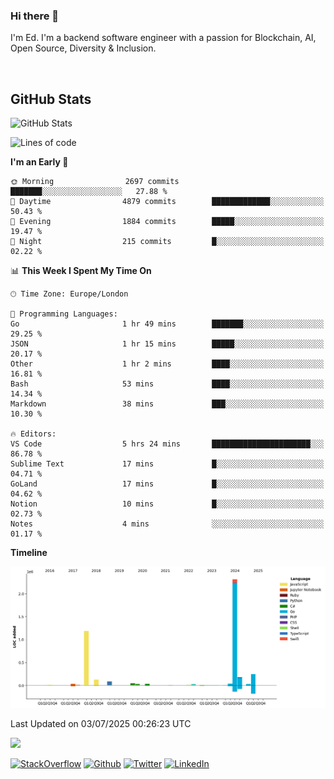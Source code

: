 ### Hi there 👋
 I'm Ed. I'm a backend software engineer with a passion for Blockchain, AI, Open Source, Diversity & Inclusion.

<br />

<h2>GitHub Stats</h2>
<p><img src="https://github-readme-stats.vercel.app/api?username=echarrod&amp;show_icons=true" alt="GitHub Stats"></p>

<!--START_SECTION:waka-->
![Lines of code](https://img.shields.io/badge/From%20Hello%20World%20I%27ve%20Written-4.4%20million%20lines%20of%20code-blue)

**I'm an Early 🐤** 

```text
🌞 Morning                2697 commits        ███████░░░░░░░░░░░░░░░░░░   27.88 % 
🌆 Daytime                4879 commits        █████████████░░░░░░░░░░░░   50.43 % 
🌃 Evening                1884 commits        █████░░░░░░░░░░░░░░░░░░░░   19.47 % 
🌙 Night                  215 commits         █░░░░░░░░░░░░░░░░░░░░░░░░   02.22 % 
```


📊 **This Week I Spent My Time On** 

```text
🕑︎ Time Zone: Europe/London

💬 Programming Languages: 
Go                       1 hr 49 mins        ███████░░░░░░░░░░░░░░░░░░   29.25 % 
JSON                     1 hr 15 mins        █████░░░░░░░░░░░░░░░░░░░░   20.17 % 
Other                    1 hr 2 mins         ████░░░░░░░░░░░░░░░░░░░░░   16.81 % 
Bash                     53 mins             ████░░░░░░░░░░░░░░░░░░░░░   14.34 % 
Markdown                 38 mins             ███░░░░░░░░░░░░░░░░░░░░░░   10.30 % 

🔥 Editors: 
VS Code                  5 hrs 24 mins       ██████████████████████░░░   86.78 % 
Sublime Text             17 mins             █░░░░░░░░░░░░░░░░░░░░░░░░   04.71 % 
GoLand                   17 mins             █░░░░░░░░░░░░░░░░░░░░░░░░   04.62 % 
Notion                   10 mins             █░░░░░░░░░░░░░░░░░░░░░░░░   02.73 % 
Notes                    4 mins              ░░░░░░░░░░░░░░░░░░░░░░░░░   01.17 % 
```

**Timeline**

![Lines of Code chart](https://raw.githubusercontent.com/echarrod/echarrod/main/assets/bar_graph.png)


 Last Updated on 03/07/2025 00:26:23 UTC
<!--END_SECTION:waka-->

![](https://komarev.com/ghpvc/?username=echarrod)

<p>
<a href="https://stackoverflow.com/users/1014632/ech" target="_blank"><img alt="StackOverflow" src="https://img.shields.io/badge/-Stackoverflow-FE7A16?style=for-the-badge&logo=stack-overflow&logoColor=white" /></a> 
<a href="https://github.com/echarrod" target="_blank"><img alt="Github" src="https://img.shields.io/badge/GitHub-%2312100E.svg?&style=for-the-badge&logo=Github&logoColor=white" /></a> 
<a href="https://twitter.com/e_harrod" target="_blank"><img alt="Twitter" src="https://img.shields.io/badge/twitter-%231DA1F2.svg?&style=for-the-badge&logo=twitter&logoColor=white" /></a> 
<a href="https://www.linkedin.com/in/ed-harrod" target="_blank"><img alt="LinkedIn" src="https://img.shields.io/badge/linkedin-%230077B5.svg?&style=for-the-badge&logo=linkedin&logoColor=white" /></a>
